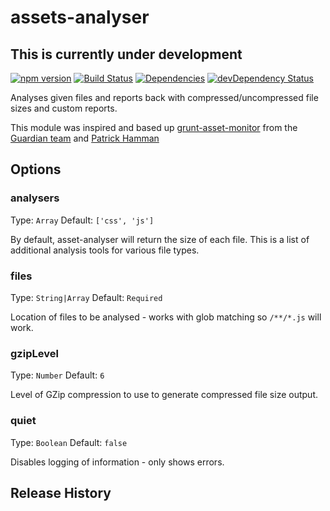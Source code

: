 assets-analyser
===============

## This is currently under development

[![npm version](https://badge.fury.io/js/assets-analyser.svg)](http://badge.fury.io/js/assets-analyser)
[![Build Status](https://travis-ci.org/hollandben/assets-analyser.png?branch=master)](https://travis-ci.org/hollandben/assets-analyser)
[![Dependencies](https://david-dm.org/hollandben/assets-analyser/status.svg?style=flat)](https://david-dm.org/hollandben/assets-analyser#info=dependencies)
[![devDependency Status](https://david-dm.org/hollandben/assets-analyser/dev-status.svg?style=flat)](https://david-dm.org/hollandben/assets-analyser#info=devDependencies)

Analyses given files and reports back with compressed/uncompressed file sizes and custom reports.

This module was inspired and based up [grunt-asset-monitor](https://github.com/guardian/grunt-asset-monitor) from the [Guardian team](https://github.com/guardian) and [Patrick Hamman](https://github.com/phamann)

## Options

### analysers

Type: `Array`
Default: `['css', 'js']`

By default, asset-analyser will return the size of each file. This is a list of additional analysis tools for various file types.

### files

Type: `String|Array`
Default: `Required`

Location of files to be analysed - works with glob matching so `/**/*.js` will work.

### gzipLevel

Type: `Number`
Default: `6`

Level of GZip compression to use to generate compressed file size output.

### quiet

Type: `Boolean`
Default: `false`

Disables logging of information - only shows errors.

## Release History

